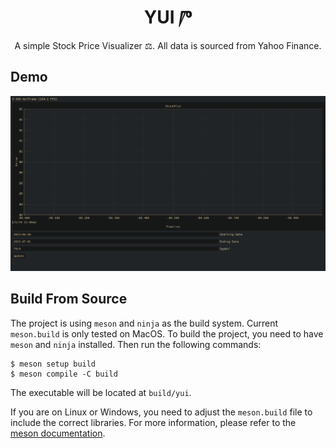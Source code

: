 <h1 align="center">
YUI Ⱓ
</h1>

<p align="center">
A simple Stock Price Visualizer ⚖️. All data is sourced from Yahoo Finance.
</p>

## Demo

<p align="center">
  <img width="600" src="public/demo.png">
</p>

## Build From Source

The project is using `meson` and `ninja` as the build system. Current `meson.build` is only tested on MacOS. To build the project, you need to have `meson` and `ninja` installed. Then run the following commands:

```
$ meson setup build
$ meson compile -C build
```

The executable will be located at `build/yui`.

If you are on Linux or Windows, you need to adjust the `meson.build` file to include the correct libraries. For more information, please refer to the [meson documentation](https://mesonbuild.com/).
